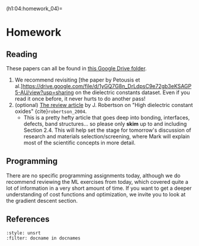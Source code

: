 (h1:04:homework_04)=
# Homework



## Reading  

These papers can all be found in [this Google Drive folder](https://drive.google.com/drive/folders/1FuZJyp1yWqoMXNs0_1s8LtSzPUwC5CpM?usp=sharing).


1. We recommend revisiting [the paper by Petousis et al.]https://drive.google.com/file/d/1yGQ7G8n_DrLdpsC9e72gb3eKSAGP5-AU/view?usp=sharing on the dielectric constants dataset. 
Even if you read it once before, it never hurts to do another pass!
1. (optional) [The review article](https://drive.google.com/file/d/1cLXY2B3ZAPKHfLrwlsyCVMVfVQzDIEac/view?usp=sharing) by J. Robertson on "High dielectric constant oxides" {cite}`robertson_2004`.
    - This is a pretty hefty article that goes deep into bonding, interfaces, defects, band structures... so please only **skim** up to and including Section 2.4.
    This will help set the stage for tomorrow's discussion of research and materials selection/screening, where Mark will explain most of the scientific concepts in more detail.



## Programming

There are no specific programming assignments today, although we do recommend reviewing the ML exercises from today, which covered quite a lot of information in a very short amount of time.
If you want to get a deeper understanding of cost functions and optimization, we invite you to look at the gradient descent section.




## References

```{bibliography}
:style: unsrt
:filter: docname in docnames
```

